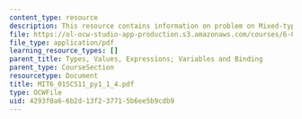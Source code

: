 ```yaml
---
content_type: resource
description: This resource contains information on problem on Mixed-type expression.
file: https://ol-ocw-studio-app-production.s3.amazonaws.com/courses/6-01sc-introduction-to-electrical-engineering-and-computer-science-i-spring-2011/4293f0a66b2d13f237715b6ee5b9cdb9_MIT6_01SCS11_py1_1_4.pdf
file_type: application/pdf
learning_resource_types: []
parent_title: Types, Values, Expressions; Variables and Binding
parent_type: CourseSection
resourcetype: Document
title: MIT6_01SCS11_py1_1_4.pdf
type: OCWFile
uid: 4293f0a6-6b2d-13f2-3771-5b6ee5b9cdb9
---
```

